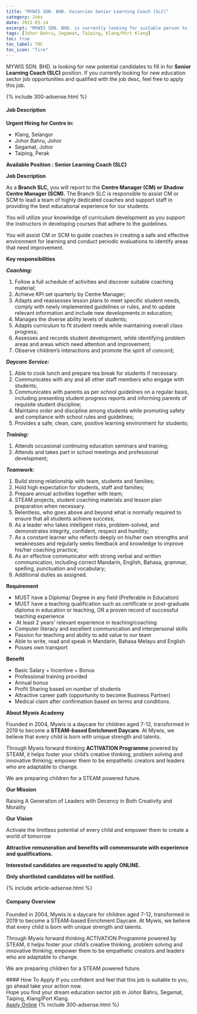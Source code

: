 ```yaml
---
title: "MYWIS SDN. BHD. Vacancies Senior Learning Coach (SLC)" 
category: Jobs 
date: 2021-03-14 
excerpt: "MYWIS SDN. BHD. is currently looking for suitable person to fill in the Senior Learning Coach (SLC) which positioned at Johor Bahru, Segamat, Taiping, Klang/Port Klang" 
tags: [Johor Bahru, Segamat, Taiping, Klang/Port Klang] 
toc: true 
toc_label: TOC 
toc_icon: "fire" 
--- 
```


<p>MYWIS SDN. BHD. is looking for new potential candidates to fill in for <b>Senior Learning Coach (SLC)</b> position. If you currently looking for new education sector job opportunities and qualified with the job desc, feel free to apply this job.
</p>{% include 300-adsense.html %} 
<div><div><h4>Job Description</h4></div><div><div><span><div><p><strong>Urgent Hiring for Centre in:</strong></p><ul><li>Klang, Selangor</li><li>Johor Bahru, Johor</li><li>Segamat, Johor</li><li>Taiping, Perak</li></ul><p><strong>Available Position : Senior Learning Coach (SLC)</strong></p><p><strong>Job Description</strong></p><p>As a <strong>Branch SLC,</strong> you will report to the <strong>Centre Manager (CM) or Shadow Centre Manager (SCM).&#160;</strong>The Branch SLC is responsible to assist CM or SCM to lead a team of highly dedicated coaches and support staff in providing the best educational experience for our students.&#160;</p><p>You will utilize your knowledge of curriculum development as you support the instructors in developing courses that adhere to the guidelines.&#160;</p><p>You will assist CM or SCM to guide coaches in creating a safe and effective environment for learning and conduct periodic evaluations to identify areas that need improvement.</p><p><strong>Key responsibilities</strong></p><p><strong><em>Coaching:</em></strong></p><ol><li>Follow a full schedule of activities and discover suitable coaching material;</li><li>Achieve KPI set quarterly by Centre Manager;</li><li>Adapts and reassesses lesson plans to meet specific student needs, comply with newly implemented guidelines or rules, and to update relevant information and include new developments in education;</li><li>Manages the diverse ability levels of students;</li><li>Adapts curriculum to fit student needs while maintaining overall class progress;</li><li>Assesses and records student development, while identifying problem areas and areas which need attention and improvement;</li><li>Observe children&#8217;s interactions and promote the spirit of concord;</li></ol><p><strong><em>Daycare Service:</em></strong></p><ol><li>Able to cook lunch and prepare tea break for students if necessary.</li><li>Communicates with any and all other staff members who engage with students;</li><li>Communicates with parents as per school guidelines on a regular basis, including presenting student progress reports and informing parents of requisite student discipline;</li><li>Maintains order and discipline among students while promoting safety and compliance with school rules and guidelines;</li><li>Provides a safe, clean, care, positive learning environment for students;</li></ol><p><strong><em>Training:</em></strong></p><ol><li>Attends occasional continuing education seminars and training;</li><li>Attends and takes part in school meetings and professional development;</li></ol><p><strong><em>Teamwork:</em></strong></p><ol><li>Build strong relationship with team, students and families;</li><li>Hold high expectation for students, staff and families;</li><li>Prepare annual activities together with team;</li><li>STEAM projects, student coaching materials and lesson plan preparation when necessary.</li><li>Relentless, who goes above and beyond what is normally required to ensure that all students achieve success;</li><li>As a leader who takes intelligent risks, problem-solved, and demonstrates integrity, confident, respect and humility;</li><li>As a constant learner who reflects deeply on his/her own strengths and weaknesses and regularly seeks feedback and knowledge to improve his/her coaching practice;</li><li>As an effective communicator with strong verbal and written communication, including correct Mandarin, English, Bahasa, grammar, spelling, punctuation and vocabulary;</li><li>Additional duties as assigned.</li></ol><p><strong>Requirement</strong></p><ul><li>MUST have a Diploma/ Degree in any field (Preferable in Education)</li><li>MUST have a teaching qualification such as certificate or post-graduate diploma in education or teaching, OR a proven record of successful teaching experience</li><li>&#160;At least 2 years&#8217; relevant experience in teaching/coaching</li><li>Computer literacy and excellent communication and interpersonal skills</li><li>Passion for teaching and ability to add value to our team</li><li>Able to write, read and speak in Mandarin, Bahasa Melayu and English</li><li>Posses own transport</li></ul><p><strong>Benefit</strong></p><ul><li>Basic Salary + Incentive + Bonus</li><li>Professional training provided</li><li>Annual bonus</li><li>Profit Sharing based on number of students</li><li>Attractive career path (opportunity to become Business Partner)</li><li>Medical claim after confirmation based on terms and conditions.</li></ul><p><strong>About Mywis Academy</strong></p><p>Founded in 2004, Mywis is a<strong> </strong>daycare for children aged 7-12, transformed in 2019 to become a <strong>STEAM-based Enrichment Daycare</strong>. At Mywis, we believe that every child is born with unique strength and talents.</p><p>Through Mywis forward thinking <strong>ACTIVATION Programme </strong>powered by STEAM, it helps foster your child&#8217;s creative thinking, problem solving and innovative thinking; empower them to be empathetic creators and leaders who are adaptable to change.</p><p>We are preparing children for a STEAM powered future.&#160;</p><p><strong>Our Mission</strong></p><p>Raising A Generation of Leaders with Decency in Both Creativity and Morality</p><p><strong>Our Vision</strong></p><p>Activate the limitless potential of every child and empower them to create a world of tomorrow</p><p><strong>Attractive remuneration and benefits will commensurate with experience and qualifications.</strong></p><p><strong>Interested candidates are requested to apply ONLINE.</strong></p><p><strong>Only shortlisted candidates will be notified.</strong></p></div></span></div></div></div> 
{% include article-adsense.html %} 
<div><div><h4>Company Overview</h4></div><div><div><span><div><p>Founded in 2004, Mywis is a daycare for children aged 7-12, transformed in 2019 to become a STEAM-based Enrichment Daycare. At Mywis, we believe that every child is born with unique strength and talents. </p><p>Through Mywis forward thinking ACTIVATION Programme powered by STEAM, it helps foster your child&#8217;s creative thinking, problem solving and innovative thinking; empower them to be empathetic creators and leaders who are adaptable to change. </p><p>We are preparing children for a STEAM powered future.&#160;</p></div></span></div></div></div> 
#### How To Apply 
If you confident and feel that this job is suitable to you, go ahead take your action now. <br/> 
Hope you find your dream education sector job in Johor Bahru, Segamat, Taiping, Klang/Port Klang. <br/> 
<a href="https://www.jobstreet.com.my/en/job/senior-learning-coach-slc-4502709?jobId=jobstreet-my-job-4502709" class="btn btn--info" target="_blank" rel="nofollow noopenner">Apply Online</a> 
{% include 300-adsense.html %} 